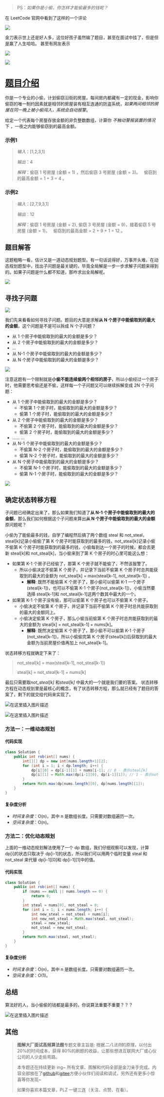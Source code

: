 > PS：_如果你是小偷，你怎样才能偷最多的钱呢？_

在 LeetCode 官网中看到了这样的一个评论

![](https://img-blog.csdnimg.cn/67500186950a4ac5878bf14279fb4ddb.png?x-oss-process=image/watermark,type_d3F5LXplbmhlaQ,shadow_50,text_Q1NETiBA55-l5pil6Lev6YeR5YiA,size_19,color_FFFFFF,t_70,g_se,x_16)

金刀表示世上还是好人多，这位好孩子虽然输了题目，甚至在面试中挂了，但是但是赢了人生哈哈。
甚至有网友表示

![](https://img-blog.csdnimg.cn/9a96d927e2834f51a3102752499f5acb.png)

![](https://img-blog.csdnimg.cn/859f9971ffcd455abe295f014f0820e1.png?x-oss-process=image/watermark,type_d3F5LXplbmhlaQ,shadow_50,text_Q1NETiBA55-l5pil6Lev6YeR5YiA,size_17,color_FFFFFF,t_70,g_se,x_16)


# [题目介绍](https://leetcode-cn.com/problems/house-robber/ "原题链接")
你是一个专业的小偷，计划偷窃沿街的房屋。每间房内都藏有一定的现金，影响你偷窃的唯一制约因素就是相邻的房屋装有相互连通的防盗系统，*如果两间相邻的房屋在同一晚上被小偷闯入，系统会自动报警*。

给定一个代表每个房屋存放金额的非负整数数组，计算你 *不触动警报装置的情况*下 ，一夜之内能够偷窃到的最高金额。
### 示例1
> *输入*：[1,2,3,1]
>
> *输出*：4
>
> *解释*：偷窃 1 号房屋 (金额 = 1) ，然后偷窃 3 号房屋 (金额 = 3)。
     偷窃到的最高金额 = 1 + 3 = 4 。

### 示例2
> *输入*：[2,7,9,3,1]
>
> *输出*：12
>
> *解释*：偷窃 1 号房屋 (金额 = 2), 偷窃 3 号房屋 (金额 = 9)，接着偷窃 5 号房屋 (金额 = 1)。
     偷窃到的最高金额 = 2 + 9 + 1 = 12 。

## 题目解答

这题粗略一看，估计又是一道动态规划题型。有一句话说得好，万事开头难，在动态规划题型中，找出子问题是最关键的，毕竟全局解是一步一步求解子问题来得到的。如果子问题是什么都不知道，那咋求出全局解呢。

![](https://img-blog.csdnimg.cn/2f92cb52953a4ec79b9ca6ea07c4a481.png?x-oss-process=image/watermark,type_d3F5LXplbmhlaQ,shadow_50,text_Q1NETiBA55-l5pil6Lev6YeR5YiA,size_8,color_FFFFFF,t_70,g_se,x_16)



## 寻找子问题

![](https://img-blog.csdnimg.cn/57a86b544f65405db9b31990611bb1fb.png?x-oss-process=image/watermark,type_d3F5LXplbmhlaQ,shadow_50,text_Q1NETiBA55-l5pil6Lev6YeR5YiA,size_20,color_FFFFFF,t_70,g_se,x_16)

我们先来看看如何寻找子问题。题目的大意是求解**从 N 个房子中能偷取到的最大的金额**，这个问题是不是可以拆成 N 个子问题？

- 从 1 个房子中能偷取到的最大的金额是多少？
- 从 2 个房子中能偷取到的最大的金额是多少？
- ...
- 从 N-1 个房子中能偷取到的最大的金额是多少？
- 从 N 个房子中能偷取到的最大的金额是多少？
  
![](https://img-blog.csdnimg.cn/68e8cd117042418694cbf726707147cf.png?x-oss-process=image/watermark,type_d3F5LXplbmhlaQ,shadow_50,text_Q1NETiBA55-l5pil6Lev6YeR5YiA,size_20,color_FFFFFF,t_70,g_se,x_16)

注意这题有一个限制就是**小偷不能连续偷两个相邻的房子**，所以小偷经过一个房子时，他需要思考偷还是不偷，这样每一个子问题又可以继续拆解变成 2N 个子问题：

- 从 1 个房子中能偷取到的最大的金额是多少？
  - 不偷第 1 个房子时，能偷取到的最大的金额是多少？
  - 偷第 1 个房子时，能偷取到的最大的金额是多少？
- 从 2 个房子中能偷取到的最大的金额是多少？
  - 不偷第 2 个房子时，能偷取到的最大的金额是多少？
  - 偷第 2 个房子时，能偷取到的最大的金额是多少？
- ...... ...
- 从 N-1 个房子中能偷取到的最大的金额是多少？
  - 不偷第 N-2 个房子时，能偷取到的最大的金额是多少？
  - 偷第 N-2 个房子时，能偷取到的最大的金额是多少？
- 从 N 个房子中能偷取到的最大的金额是多少？
  - 不偷第 N-1 个房子时，能偷取到的最大的金额是多少？
  - 偷第 N-1 个房子时，能偷取到的最大的金额是多少？

![](https://img-blog.csdnimg.cn/b28061af1f0c493d8b7f9909a50310ae.png?x-oss-process=image/watermark,type_d3F5LXplbmhlaQ,shadow_50,text_Q1NETiBA55-l5pil6Lev6YeR5YiA,size_20,color_FFFFFF,t_70,g_se,x_16)

## 确定状态转移方程

子问题已经确定出来了，那么如果我们知道了**从 N-1 个房子中能偷取到的最大的金额**，那么我们如何根据这个子问题来算出**从 N 个房子中能偷取到的最大的金额**原问题呢？

小偷为了能偷最多的钱，自学了编程然后搞了两个数组 steal 和 not_steal，steal[k]记录小偷偷了第 K 个房子时能获取到的最多的钱，not_steal[k]记录小偷不偷第 K 个房子时能获取到的最多的钱，小偷每到达一个房子的时候，都会去更新 steal[k]和 not_steal[k]，当小偷来到了第 K 个房子的时心里可能这么想：

- 如果第 K-1 个房子已经偷了，那第 K 个房子就不能偷了，不然该报警了。
  - 所以小偷决定不偷第 K 个房子，并记录下当前不偷第 K 个房子时总共能获取到的最大的金额为 not_steal[k] = max(steal[k-1], not_steal[k-1]) 。
    - **解释**: 既然不能偷第 K 个房子了，那小偷可以偷第 K-1 一个房子(steal[k-1])，也可以不偷第 K-1 个房子(not_steal[k-1])，小偷当然要选择 steal[k-1]和 not_steal[k-1]这两个数其中最大的一个。
- 如果第 K-1 个房子没有偷，那可以偷第 K 个房子也可以不偷第 K 个房子。
  - 小偷决定不偷第 K 个房子，并记录下当前不偷第 K 个房子时总共能获取到的最大的金额同上。
  - 小偷决定偷第 K 个房子，那么小偷当前偷第 K 个房子时总共能获取到的最大的金额为 steal[k] = not_steal[k-1] + nums[k]。
    - **解释**: 既然决定偷第 K 个房子了，那小偷不可以偷第 K-1 个房子(not_steal[k-1])，所以小偷偷完第 K 个房子(steal[k])后获取到的最大金额为当前房屋价值再加上 not_steal[k-1]。

状态转移方程就确定下来了：
>
> not_steal[k] = max(steal[k-1], not_steal[k-1])
>
> steal[k] = not_steal[k-1] + nums[k]

最后只需要取*not_steal[k]* 和*steal[k]* 中最大的一个就是我们要的答案。
状态转移方程在动态规划里是最核心的概念，有了状态转移方程，那么就已经有了题目的答案了，剩下的就交给代码来实现了。

![在这里插入图片描述](https://img-blog.csdnimg.cn/2183b9c2699f44c29d6cbc71ac75e242.png?x-oss-process=image/watermark,type_d3F5LXplbmhlaQ,shadow_50,text_Q1NETiBA55-l5pil6Lev6YeR5YiA,size_20,color_FFFFFF,t_70,g_se,x_16)

![在这里插入图片描述](https://img-blog.csdnimg.cn/a32bac3b37f244ca8b252e190c9709e6.gif#pic_center)

### 方法一：一维动态规划

#### 代码实现

```java
class Solution {
    public int rob(int[] nums) {
        int[][] dp = new int[nums.length+1][2];
        for (int i = 1; i < dp.length; i++) {
            dp[i][0] = dp[i-1][1] + nums[i-1]; // 0 - 表示steal[k]
            dp[i][1] = Math.max(dp[i-1][0], dp[i-1][1]); // 1 - 表示not_steal[k]
        }
        return Math.max(dp[nums.length][0], dp[nums.length][1]);
    }
}
```

#### 复杂度分析

- _时间复杂度_：O(n)，其中 n 是数组长度。只需要对数组遍历一次。
- _空间复杂度_：O(n)。

### 方法二：优化动态规划

上面的一维动态规划解法使用了一个 dp 数组，我们仔细观察可以发现，计算 dp[i]的状态只取决于 dp[i-1]的状态，所以我们可以用两个临时变量 steal 和 not_steal 来代替 dp[i-1][0]和 dp[i-1][1]中的值。

#### 代码实现

```java
class Solution {
    public int rob(int[] nums) {
        if (nums == null || nums.length == 0) {
            return 0;
        }
        int steal = nums[0], not_steal = 0;
        for (int i = 1; i < nums.length; i++) {
            int new_steal = not_steal + nums[i];
            int new_not_steal = Math.max(steal, not_steal);
            steal = new_steal;
            not_steal = new_not_steal;
        }
        return Math.max(steal, not_steal);
    }
}
```

#### 复杂度分析

- _时间复杂度_：O(n)，其中 n 是数组长度。只需要对数组遍历一次。
- _空间复杂度_：O(1)。

## 总结

算法好的人，当小偷偷的钱都是最多的，你说算法重要不重要？？？

![在这里插入图片描述](https://img-blog.csdnimg.cn/f021930212004f47851fe3cefc2abbd3.png?x-oss-process=image/watermark,type_d3F5LXplbmhlaQ,shadow_50,text_Q1NETiBA55-l5pil6Lev6YeR5YiA,size_8,color_FFFFFF,t_70,g_se,x_16)

## 其他

> **图解大厂面试高频算法题**专题文章主旨是: 根据*二八法则*的原理，以付出 20%的时间成本，获得 80%的刷题的收益，让那些想进互联网大厂或心仪公司的人少走些弯路。
>
> 本专题还在持续更新 ing~ 所有文章、图解和代码全部是金刀亲手完成。内容全部放在了[github](https://github.com/glodknife "github")和[gitee](https://gitee.com/goldknife6 "gitee")方便小伙伴们阅读和调试，另外还有更多小惊喜等你发现~
>
> 如果你喜欢本篇文章，PLZ 一键三连（关注、点赞、在看）。
